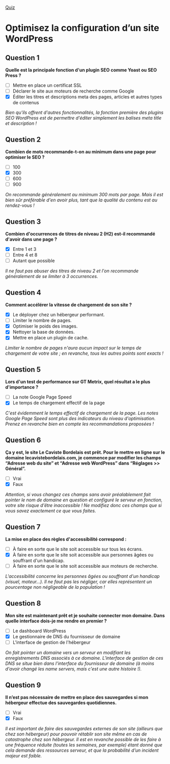 [Quiz](https://openclassrooms.com/en/courses/5489551-creez-un-site-moderne-et-professionnel-avec-wordpress-5/exercises/4095)
# Optimisez la configuration d’un site WordPress

## Question 1
**Quelle est la principale fonction d'un plugin SEO comme Yoast ou SEO Press ?**
- [ ] Mettre en place un certificat SSL
- [ ] Déclarer le site aux moteurs de recherche comme Google
- [x] Éditer les titres et descriptions meta des pages, articles et autres types de contenus

_Bien qu'ils offrent d'autres fonctionnalités, la fonction première des plugins SEO WordPress est de permettre d'éditer simplement les balises meta title et description !_

## Question 2
**Combien de mots recommande-t-on au minimum dans une page pour optimiser le SEO ?**
- [ ] 100
- [x] 300
- [ ] 600
- [ ] 900

_On recommande généralement au minimum 300 mots par page. Mais il est bien sûr préférable d'en avoir plus, tant que la qualité du contenu est au rendez-vous !_

## Question 3
**Combien d'occurrences de titres de niveau 2 (H2) est-il recommandé d'avoir dans une page ?**
- [x] Entre 1 et 3
- [ ] Entre 4 et 8
- [ ] Autant que possible

_Il ne faut pas abuser des titres de niveau 2 et l'on recommande généralement de se limiter à 3 occurrences._

## Question 4
**Comment accélérer la vitesse de chargement de son site ?**
- [x] Le déployer chez un hébergeur performant.
- [ ] Limiter le nombre de pages.
- [x] Optimiser le poids des images.
- [x] Nettoyer la base de données.
- [x] Mettre en place un plugin de cache.

_Limiter le nombre de pages n'aura aucun impact sur le temps de chargement de votre site ; en revanche, tous les autres points sont exacts !_

## Question 5
**Lors d'un test de performance sur GT Metrix, quel résultat a le plus d'importance ?**
- [ ] La note Google Page Speed
- [x] Le temps de chargement effectif de la page

_C'est évidemment le temps effectif de chargement de la page. Les notes Google Page Speed sont plus des indicateurs du niveau d'optimisation. Prenez en revanche bien en compte les recommandations proposées !_

## Question 6
**Ça y est, le site Le Caviste Bordelais est prêt. Pour le mettre en ligne sur le domaine lecavistebordelais.com, je commence par modifier les champs “Adresse web du site” et “Adresse web WordPress” dans “Réglages &gt;&gt; Général”.**
- [ ] Vrai
- [x] Faux

_Attention, si vous changez ces champs sans avoir préalablement fait pointer le nom de domaine en question et configuré le serveur en fonction, votre site risque d'être inaccessible ! Ne modifiez donc ces champs que si vous savez exactement ce que vous faites._

## Question 7
**La mise en place des règles d'accessibilité correspond :**
- [ ] À faire en sorte que le site soit accessible sur tous les écrans.
- [x] À faire en sorte que le site soit accessible aux personnes âgées ou souffrant d'un handicap.
- [ ] À faire en sorte que le site soit accessible aux moteurs de recherche.

_L'accessibilité concerne les personnes âgées ou souffrant d'un handicap (visuel, moteur...). Il ne faut pas les négliger, car elles représentent un pourcentage non négligeable de la population !_

## Question 8
**Mon site est maintenant prêt et je souhaite connecter mon domaine. Dans quelle interface dois-je me rendre en premier ?**
- [ ] Le dashboard WordPress
- [x] Le gestionnaire de DNS du fournisseur de domaine
- [ ] L'interface de gestion de l'hébergeur

_On fait pointer un domaine vers un serveur en modifiant les enregistrements DNS associés à ce domaine. L'interface de gestion de ces DNS se situe bien dans l'interface du fournisseur de domaine (à moins d'avoir changé les name servers, mais c'est une autre histoire !)._

## Question 9
**Il n’est pas nécessaire de mettre en place des sauvegardes si mon hébergeur effectue des sauvegardes quotidiennes.**
- [ ] Vrai
- [x] Faux

_Il est important de faire des sauvegardes externes de son site (ailleurs que chez son hébergeur) pour pouvoir rétablir son site même en cas de catastrophe chez son hébergeur.
Il est en revanche possible de les faire à une fréquence réduite (toutes les semaines, par exemple) étant donné que cela demande des ressources serveur, et que la probabilité d’un incident majeur est faible._